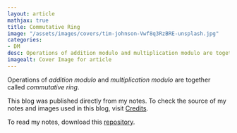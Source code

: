 ```yaml
---
layout: article
mathjax: true
title: Commutative Ring
image: "/assets/images/covers/tim-johnson-Vwf8q3RzBRE-unsplash.jpg"
categories:
- DM
desc: Operations of addition modulo and multiplication modulo are together called commutative ring. 
imagealt: Cover Image for article
---
```


Operations of *addition modulo* and *multiplication modulo* are together called *commutative ring*.

This blog was published directly from my notes.
To check the source of my notes and images used in this blog, visit <a href="/credits.html" target="_blank">Credits</a>.

To read my notes, download this <a href="https://github.com/bovem/CS" target="blank">repository</a>.